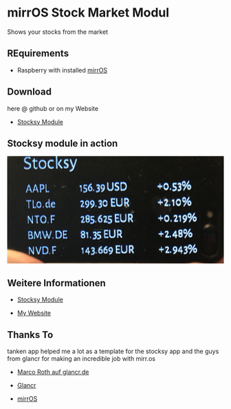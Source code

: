 # mirrOS Stock Market Modul

Shows your stocks from the market


## REquirements

* Raspberry with installed [mirrOS](https://glancr.de/mirr-os/)

## Download

here @ github or on my Website
* [Stocksy Module](http://alexanderdeutsch.de/stocksy)

## Stocksy module in action

![Preview](assets/stocksy_preview.jpg)

## Weitere Informationen
* [Stocksy Module](http://alexanderdeutsch.de/stocksy)

* [My Website](http://alexanderdeutsch.de)

## Thanks To

tanken app helped me a lot as a template for the stocksy app and the guys from glancr for making an incredible job with mirr.os
* [Marco Roth auf glancr.de](https://glancr.de/entwickler/marco-roth/)

* [Glancr](https://glancr.de)
* [mirrOS](https://glancr.de/#mirr_os)
